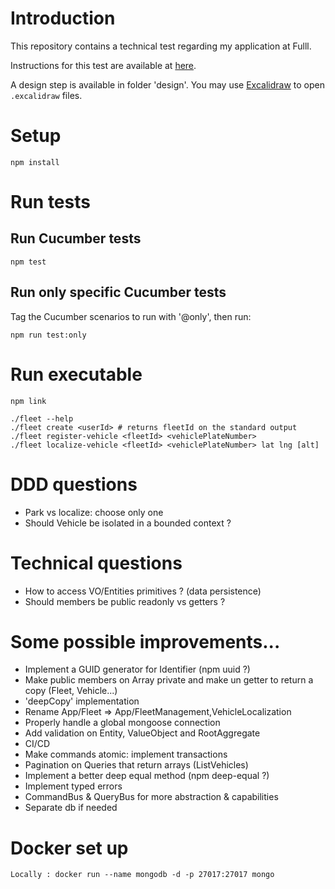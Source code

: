 # Introduction

This repository contains a technical test regarding my application at Fulll.

Instructions for this test are available at [here](https://github.com/fulll/hiring/blob/master/Backend/ddd-and-cqrs-intermediare-senior.md).

A design step is available in folder 'design'. You may use [Excalidraw](https://excalidraw.com/) to open `.excalidraw` files.

# Setup

```
npm install
```

# Run tests

## Run Cucumber tests

```
npm test
```

## Run only specific Cucumber tests

Tag the Cucumber scenarios to run with '@only', then run:

```
npm run test:only
```

# Run executable

```
npm link
```

```
./fleet --help
./fleet create <userId> # returns fleetId on the standard output
./fleet register-vehicle <fleetId> <vehiclePlateNumber>
./fleet localize-vehicle <fleetId> <vehiclePlateNumber> lat lng [alt]
```

# DDD questions

- Park vs localize: choose only one
- Should Vehicle be isolated in a bounded context ?

# Technical questions

- How to access VO/Entities primitives ? (data persistence)
- Should members be public readonly vs getters ?

# Some possible improvements...

- Implement a GUID generator for Identifier (npm uuid ?)
- Make public members on Array private and make un getter to return a copy (Fleet, Vehicle...)
- 'deepCopy' implementation
- Rename App/Fleet => App/FleetManagement,VehicleLocalization
- Properly handle a global mongoose connection
- Add validation on Entity, ValueObject and RootAggregate
- CI/CD
- Make commands atomic: implement transactions
- Pagination on Queries that return arrays (ListVehicles)
- Implement a better deep equal method (npm deep-equal ?)
- Implement typed errors
- CommandBus & QueryBus for more abstraction & capabilities
- Separate db if needed

# Docker set up

```
Locally : docker run --name mongodb -d -p 27017:27017 mongo
```

